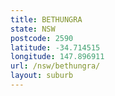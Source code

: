 ```yaml
---
title: BETHUNGRA
state: NSW
postcode: 2590
latitude: -34.714515
longitude: 147.896911
url: /nsw/bethungra/
layout: suburb
---
```

